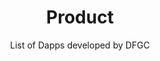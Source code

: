 ---
title: Product
subtitle: >-
  List of Dapps developed by DFGC
seo:
  title: Product
  description: List of Dapps developed by DFGC
  extra:
    - name: 'og:type'
      value: website
      keyName: property
    - name: 'og:title'
      value: Product
      keyName: property
    - name: 'og:description'
      value: List of Dapps developed by DFGC
      keyName: property
    - name: 'og:image'
      value: https://defigeek.xyz/images/DFGC_logo_banner02.png
      keyName: property
    - name: 'twitter:card'
      value: summary
layout: page
---